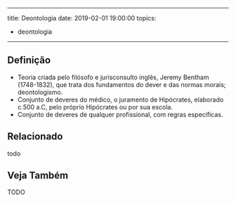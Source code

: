 
---
title: Deontologia
date: 2019-02-01 19:00:00
topics:
- deontologia
---

## Definição
* Teoria criada pelo filósofo e jurisconsulto inglês, Jeremy Bentham (1748-1832), que trata dos fundamentos do dever e das normas morais; deontologismo.
* Conjunto de deveres do médico, o juramento de Hipócrates, elaborado c.500 a.C, pelo próprio Hipócrates ou por sua escola.
* Conjunto de deveres de qualquer profissional, com regras específicas.

## Relacionado
todo

## Veja Também
TODO
